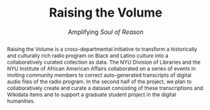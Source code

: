 ---
pid: soul-of-reason
done: true
title: Raising the Volume
subtitle: Amplifying <i>Soul of Reason</i>
featured: true
category: DH Seed Grant Recipient
tags:
- dataset
- exhibition
cohort_year: '2020'
abstract: Raising the Volume is a cross-departmental initiative to transform a historically
  and culturally rich radio program on Black and Latino culture into a collaboratively
  curated collection as data. The NYU Division of Libraries and the NYU Institute
  of African American Affairs collaborated on a series of events in inviting community
  members to correct auto-generated transcripts of digital audio files of the radio
  program. In the second half of the project, we plan to collaboratively create and
  curate a dataset consisting of these transcriptions and Wikidata items and to support
  a graduate student project in the digital humanities.
limerick: |-
  the show called soul of reason
  had guests from every region
  host roscoe brown
  was the talk of the town
  to miss this would be treason
pis:
- bunde
- dss
link: https://nyu-dss.github.io/soul-of-reason/
local_image: soul-of-reason.jpg
original_img: https://nyu-dss.github.io/soul-of-reason/images/uploads/roscoe-brown-IAAA.jpg
layout: project
---